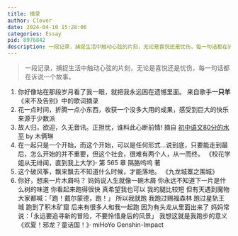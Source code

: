```yaml
---
title: 摘录
author: Clover
date: 2024-04-10 15:28:06
categories: Essay
pid: 8976842
description: 一段记录，捕捉生活中触动心弦的片刻，无论是喜悦还是忧伤，每一句话都在诉说一个故事。
---
```


> 一段记录，捕捉生活中触动心弦的片刻，无论是喜悦还是忧伤，每一句话都在诉说一个故事。

1. 你好像站在那段岁月看了我一眼，就把我永远困在遗憾里面。
   来自歌手**一只羊**《来不及告别》中的歌词摘录
2. 花一点时间，折腾一点小东西，收获一个没多大用的成果，感受到巨大的快乐
   来源于少数派
3. 故人归，欲迎，久无音讯。正担忧，谁料此心断前情!
   摘自 [初中语文80分的水平](https://www.miyoushe.com/ys/article/49768738) by 木俩琳
4. 在一起只是一个开始，而这个开始，可以是任何形式...说到底，只要能走到最后，怎么开始的并不重要，但这个社会，很难有两个人，从一而终。
   《校花学姐从无绯闻，直到我上大学》· 第 565 章 隔胳呜呜 著
5. 这个破风筝，飘来飘去不知道什么时候，才能落地。
   《九龙城寨之围城》
6. 你好，想来一片木屑吗？
   妈妈说人生就像一碗木屑
   你永远不知道下一片是什么树的味道
   你看起来跑得很快
   真希望我也可以
   我的腿比较短
   但有天遇到魔物
   大家都喊：「跑！戴尔蒙德，跑！」
   所以我就跑
   我跑过赐福森林
   跑过星轨王城
   跑到了积木矿窟
   后来有很多人和我一起跑
   因为有头龙从里面出来了
   妈妈常说：「永远要追寻新的冒险，不要怜惜身后的风景」
   我想这就是我跑步的意义
   《欢夏！邪龙？童话国！》· miHoYo Genshin-Impact
